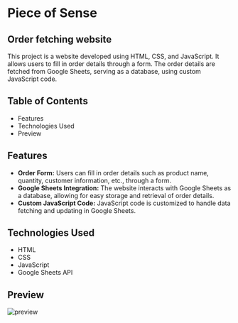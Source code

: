 # Piece of Sense 
<h2>Order fetching website</h2>
This project is a website developed using HTML, CSS, and JavaScript. It allows users to fill in order details through a form. The order details are fetched from Google Sheets, serving as a database, using custom JavaScript code.

## Table of Contents

- <b3>Features
- Technologies Used
- Preview</b3>


## Features

- **Order Form:** Users can fill in order details such as product name, quantity, customer information, etc., through a form.
- **Google Sheets Integration:** The website interacts with Google Sheets as a database, allowing for easy storage and retrieval of order details.
- **Custom JavaScript Code:** JavaScript code is customized to handle data fetching and updating in Google Sheets.

## Technologies Used

- HTML
- CSS
- JavaScript
- Google Sheets API

## Preview
![preview](assets/images/preview.gif)

